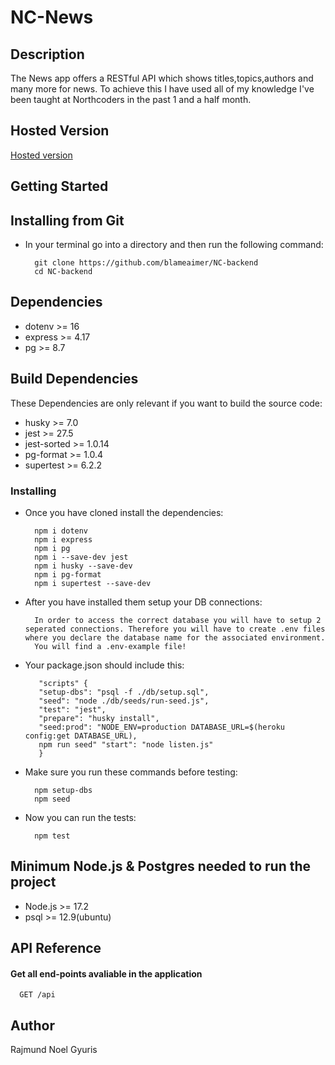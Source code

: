 
# NC-News




## Description

The News app offers a RESTful API which shows titles,topics,authors and many more for news. To achieve this I have used all of my knowledge I've been taught at Northcoders in the past 1 and a half month.

## Hosted Version

[Hosted version](https://nc-news-blame.herokuapp.com/)


## Getting Started

## Installing from Git 

* In your terminal go into a directory and then run the following command:

        git clone https://github.com/blameaimer/NC-backend
        cd NC-backend


## Dependencies

* dotenv >= 16
* express >= 4.17
* pg >= 8.7


## Build Dependencies
These Dependencies are only relevant if you want to build the source code:
* husky >= 7.0
* jest >= 27.5
* jest-sorted >= 1.0.14
* pg-format >= 1.0.4
* supertest >= 6.2.2


### Installing

* Once you have cloned install the dependencies:

        npm i dotenv
        npm i express
        npm i pg
        npm i --save-dev jest
        npm i husky --save-dev
        npm i pg-format
        npm i supertest --save-dev
        
* After you have installed them setup your DB connections:

        In order to access the correct database you will have to setup 2 seperated connections. Therefore you will have to create .env files where you declare the database name for the associated environment. 
        You will find a .env-example file!

* Your package.json should include this:

         "scripts" {
         "setup-dbs": "psql -f ./db/setup.sql",   
         "seed": "node ./db/seeds/run-seed.js", 
         "test": "jest",  
         "prepare": "husky install",   
         "seed:prod": "NODE_ENV=production DATABASE_URL=$(heroku config:get DATABASE_URL),
         npm run seed" "start": "node listen.js"
         }
* Make sure you run these commands before testing:

        npm setup-dbs
        npm seed
* Now you can run the tests:

        npm test
   
## Minimum Node.js & Postgres needed to run the project
* Node.js >= 17.2
* psql >= 12.9(ubuntu)
    
## API Reference

#### Get all end-points avaliable in the application

```http
  GET /api
```


## Author

Rajmund Noel Gyuris

